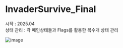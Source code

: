 # InvaderSurvive_Final
시작 : 2025.04 <br/>
상태 관리 : 각 메인상태들과 Flags를 활용한 복수개 상태 관리 <br/>
 
![image](https://github.com/user-attachments/assets/539c5f4f-37ae-4ef6-87f8-2dd6a1d070cd)
